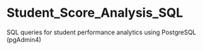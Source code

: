 # Student_Score_Analysis_SQL
SQL queries for student performance analytics using PostgreSQL (pgAdmin4)
